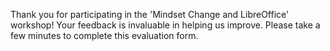 Thank you for participating in the 'Mindset Change and LibreOffice' workshop! Your feedback is invaluable in helping us improve. Please take a few minutes to complete this evaluation form. 
